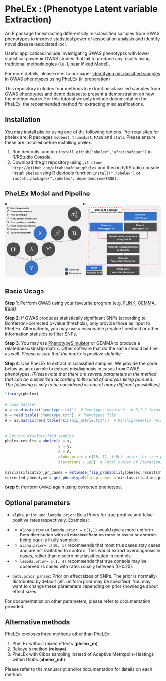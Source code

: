 # PheLEx : (Phenotype Latent variable Extraction)

An R package for extracting differentially misclassified samples from GWAS phenotypes to improve statistical power of association analysis and identify novel disease-associated loci.

Useful applications include investigating GWAS phenotypes with lower statistical power or GWAS studies that fail to produce any results using traditional methodologies (i.e. Linear Mixed Model).

For more details, please refer to our paper [Identifying misclassified samples in GWAS phenotypes using PheLEx (in preparation)](http:://)

This repository includes four methods to extract misclassified samples from GWAS phenotypes and demo dataset to present a demonstration on how the method works. For this tutorial we only include documentation for PheLEx, the recommended method for extracting misclassifications. 

## Installation

You may install phelex using one of the following options. Pre-requisites for phelex are: R packages `modeest`, `truncdist`, `MASS` and `stats`. Please ensure these are installed before installing phelex.

1. Run devtools function `install_github("phelex","afrahshafquat")` in R/RStudio Console.
2. Download the git repository using `git clone http://github.com/afrahshafquat/phelex` and then in R/RStudio console install `phelex` using R devtools function `install("./phelex")` or `install.packages("./phelex", dependencies=TRUE)`.

## PheLEx Model and Pipeline

![model](data/model.png)

## Basic Usage

**Step 1**: Perform GWAS using your favourite program (e.g. [PLINK](http://zzz.bwh.harvard.edu/plink/), [GEMMA](http://www.xzlab.org/software.html), [lrgpr](http://lrgpr.r-forge.r-project.org/)).

**Step 2**: If GWAS produces statistically significant SNPs (according to Bonferroni-corrected p-value threshold), only provide those as input to PheLEx. Alternatively, you may use a reasonable p-value threshold or other information statistics to filter SNPs.

**Step 3**: You may use [PhenotypeSimulator](https://cran.r-project.org/web/packages/PhenotypeSimulator/index.html) or GEMMA to produce a relatedness/kinship matrix. Other software that do the same should be fine as well. *Please ensure that the matrix is positive-definite*

**Step 4**: Use PheLEx to extract misclassified samples. We provide the code below as an example to extract misdiagnosis in cases from GWAS phenotypes. *(Please note that there are several parameters in the method that can be customized according to the kind of analysis being pursued. The following is only to be considered as one of many different possibilties)*

```R
library(phelex)

# Load dataset
x = read.matrix('genotypes.txt')  # Genotypes should be in 0,1,2 format AND **filtered**
y = read.table('phenotype.txt')  # Phenotypes file
A = as.matrix(read.table('kinship_matrix.txt'))  # Kinship/Genetic relatedness matrix


# Extract misclassified samples
phelex.results = phelex(x = x,
                        y = y,
                        A = A,
                        alpha.prior = c(10, 1), # Beta prior for true-positive rate
                        iterations = 1e5)  # Total number of iterations for method to run
                        
misclassification_pr_cases = estimate_flip_probability(phelex.results$flip.cases)  # Misclassification probabilities estimated in cases
corrected_phenotype = get_phenotype(flip.p.cases = misclassification_pr_cases, y=y)  # Phenotype corrected using misclassification probabilities provided. With this command, only a fraction of cases will be switched to controls.
```

**Step 5**: Perform GWAS again using corrected phenotype.

## Optional parameters

* `alpha.prior and lambda.prior`: Beta Priors for true positive and false-positive rates respectively. Examples:
* * `alpha.prior` or `lambda.prior = c(1,1)` would give a more uniform Beta distribution with all misclassification rates in cases or controls being equally likely sampled. 
* * `alpha.prior= c(10, 1)` recommends that most true cases stay cases and are not switched to controls. This would extract overdiagnosis in cases, rather than discern misclassification in controls.
* * `lambda.prior= c(1, 4)` recommends that true controls may be observed as cases with rates usually between (0-0.25). 

* `beta.prior.params`: Prior on effect sizes of SNPs. The prior is normally-distributed by default (alt. uniform prior may be specified). You may want to change these parameters depending on prior knowledge about effect sizes.

For documentation on other parameters, please refer to documentation provided.

## Alternative methods

PheLEx encloses three methods other than PheLEx: 

1. PheLEx without mixed effects (**phelex_m**), 
2. Rekaya's method (**rekaya**)
3. PheLEx with Gibbs sampling instead of Adaptive Metropolis-Hastings within Gibbs (**phelex_mh**). 

Please refer to the manuscript and/or documentation for details on each method.
